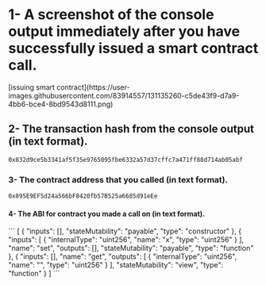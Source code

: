 <h1> 1- A screenshot of the console output immediately after you have successfully issued a smart contract call.</h1>
[issuing smart contract](https://user-images.githubusercontent.com/83914557/131135260-c5de43f9-d7a9-4bb6-bce4-8bd9543d8111.png)


<h2> 2- The transaction hash from the console output (in text format). </h2>

`0x832d9ce5b3341af5f35e9765095fbe6332a57d37cffc7a471ff88d714ab05abf`

<h3> 3- The contract address that you called (in text format). </h3>

`0x895E9EF5d24a566bF8420fb57B525a6685d91eEe`
  
<h4>  4- The ABI for contract you made a call on (in text format). </h4>
```
[
    {
      "inputs": [],
      "stateMutability": "payable",
      "type": "constructor"
    },
    {
      "inputs": [
        {
          "internalType": "uint256",
          "name": "x",
          "type": "uint256"
        }
      ],
      "name": "set",
      "outputs": [],
      "stateMutability": "payable",
      "type": "function"
    },
    {
      "inputs": [],
      "name": "get",
      "outputs": [
        {
          "internalType": "uint256",
          "name": "",
          "type": "uint256"
        }
      ],
      "stateMutability": "view",
      "type": "function"
    }
]
```


